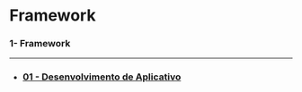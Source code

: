 # Framework
### 1- Framework
----
- ### [01 - Desenvolvimento de Aplicativo](https://github.com/JoaoSchrock/Framework/tree/main/FRAMEWORK/src/)
